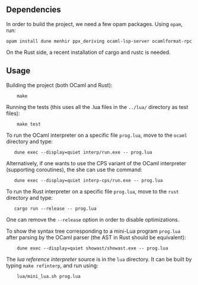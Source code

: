 ## Dependencies

In order to build the project, we need a few opam packages.
Using `opam`, run:

```
opam install dune menhir ppx_deriving ocaml-lsp-server ocamlformat-rpc
```

On the Rust side, a recent installation of cargo and rustc is needed.

## Usage

Building the project (both OCaml and Rust):

```
    make
```

Running the tests (this uses all the .lua files in the `../lua/` directory as test files):

```
    make test
```

To run the OCaml interpreter on a specific file `prog.lua`, move to the `ocaml` directory and type:

```
   dune exec --display=quiet interp/run.exe -- prog.lua
```

Alternatively, if one wants to use the CPS variant of the OCaml
interpreter (supporting coroutines), the she can use the command:

```
   dune exec --display=quiet interp-cps/run.exe -- prog.lua
```

To run the Rust interpreter on a specific file `prog.lua`, move to the `rust` directory and type:

```
   cargo run --release -- prog.lua
```
One can remove the `--release` option in order to disable optimizations.

To show the syntax tree corresponding to a mini-Lua program `prog.lua` after parsing by the OCaml parser (the AST in Rust should be equivalent):

```
    dune exec --display=quiet showast/showast.exe -- prog.lua
```

The *lua reference interpreter* source is in the `lua` directory. It can be built by typing `make refinterp`, and run using:

```
    lua/mini_lua.sh prog.lua
```

